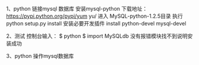 1、python 链接mysql 数据库
安装mysql-python 下载地址：https://pypi.python.org/pypi/yum yu/
进入 MySQL-python-1.2.5目录 执行 python setup.py install
安装必要开发插件 install python-devel mysql-devel

2、测试
控制台输入：
$ python 
$ import MySQLdb
没有报错模块找不到说明安装成功

3、python 操作mysql数据库



